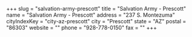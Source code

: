 +++
slug = "salvation-army-prescott"
title = "Salvation Army - Prescott"
name = "Salvation Army - Prescott"
address = "237 S. Montezuma"
cityIndexKey = "city-az-prescott"
city = "Prescott"
state = "AZ"
postal = "86303"
website = ""
phone = "928-778-0150"
fax = ""
+++
